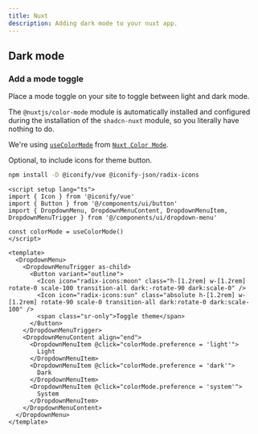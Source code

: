 ```yaml
---
title: Nuxt
description: Adding dark mode to your nuxt app.
---
```


## Dark mode

<Steps>

<!-- ### Install Dependencies

```bash
npm install -D @nuxtjs/color-mode
```

Then, add `@nuxtjs/color-mode` to the modules section of your `nuxt.config.ts`

```ts
export default defineNuxtConfig({
  modules: [
    '@nuxtjs/tailwindcss',
    '@nuxtjs/color-mode'
  ],
  colorMode: {
    classSuffix: ''
  }
})
``` -->

### Add a mode toggle

Place a mode toggle on your site to toggle between light and dark mode.

The `@nuxtjs/color-mode` module is automatically installed and configured during the installation of the `shadcn-nuxt` module, so you literally have nothing to do.

We're using [`useColorMode`](https://color-mode.nuxtjs.org/#usage) from [`Nuxt Color Mode`](https://color-mode.nuxtjs.org/).

Optional, to include icons for theme button.
```bash
npm install -D @iconify/vue @iconify-json/radix-icons
```

```vue
<script setup lang="ts">
import { Icon } from '@iconify/vue'
import { Button } from '@/components/ui/button'
import { DropdownMenu, DropdownMenuContent, DropdownMenuItem, DropdownMenuTrigger } from '@/components/ui/dropdown-menu'

const colorMode = useColorMode()
</script>

<template>
  <DropdownMenu>
    <DropdownMenuTrigger as-child>
      <Button variant="outline">
        <Icon icon="radix-icons:moon" class="h-[1.2rem] w-[1.2rem] rotate-0 scale-100 transition-all dark:-rotate-90 dark:scale-0" />
        <Icon icon="radix-icons:sun" class="absolute h-[1.2rem] w-[1.2rem] rotate-90 scale-0 transition-all dark:rotate-0 dark:scale-100" />
        <span class="sr-only">Toggle theme</span>
      </Button>
    </DropdownMenuTrigger>
    <DropdownMenuContent align="end">
      <DropdownMenuItem @click="colorMode.preference = 'light'">
        Light
      </DropdownMenuItem>
      <DropdownMenuItem @click="colorMode.preference = 'dark'">
        Dark
      </DropdownMenuItem>
      <DropdownMenuItem @click="colorMode.preference = 'system'">
        System
      </DropdownMenuItem>
    </DropdownMenuContent>
  </DropdownMenu>
</template>
```

</Steps>
